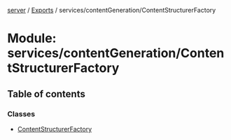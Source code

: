 [server](../README.md) / [Exports](../modules.md) / services/contentGeneration/ContentStructurerFactory

# Module: services/contentGeneration/ContentStructurerFactory

## Table of contents

### Classes

- [ContentStructurerFactory](../classes/services_contentGeneration_ContentStructurerFactory.ContentStructurerFactory.md)
